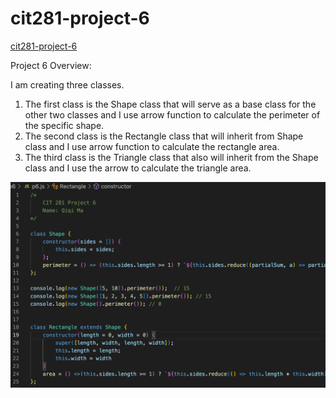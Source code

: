 # cit281-project-6

[cit281-project-6](https://github.com/UO-CIT-qiqima/cit281-project-6)

Project 6 Overview:

I am creating three classes.
1. The first class is the Shape class that will serve as a base class for the other two classes and I use arrow function to calculate the perimeter of the specific shape. 
2. The second class is the Rectangle class that will inherit from Shape class and I use arrow function to calculate the rectangle area.
3. The third class is the Triangle class that also will inherit from the Shape class and I use the arrow to calculate the triangle area.

<img src="p6.png">
